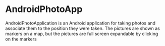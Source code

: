 # AndroidPhotoApp
AndroidPhotoApplication is an Android application for taking photos and associate them to the position they were taken. The pictures are shown as markers on a map, but the pictures are full screen expandable by clicking on the markers
